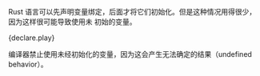 Rust 语言可以先声明变量绑定，后面才将它们初始化。但是这种情况用得很少，因为这样很可能导致使用未
初始的变量。

{declare.play}

编译器禁止使用未经初始化的变量，因为这会产生无法确定的结果（undefined behavior）。

